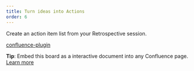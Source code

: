 ```yaml
---
title: Turn ideas into Actions
order: 6
---
```


Create an action item list from your Retrospective session.

[confluence-plugin](howTo:confluence-plugin)

**Tip**: Embed this board as a interactive document into any Confluence page. [Learn more](https://help.realtimeboard.com/support/solutions/articles/11000036073-realtimeboard-plugin-for-confluence)
